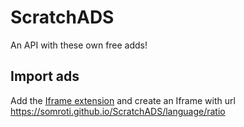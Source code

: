 # ScratchADS
An API with these own free adds!

## Import ads
Add the [Iframe extension](https://extensions.turbowarp.org/iframe.js) and create an Iframe with url https://somroti.github.io/ScratchADS/language/ratio
